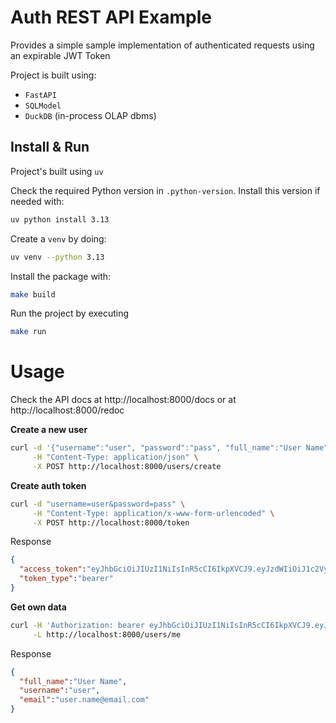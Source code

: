 # Auth REST API Example

Provides a simple sample implementation of authenticated requests using an expirable JWT Token

Project is built using:
- `FastAPI`
- `SQLModel`
- `DuckDB` (in-process OLAP dbms)

## Install & Run

Project's built using `uv`

Check the required Python version in `.python-version`. Install this version if needed with:
```bash
uv python install 3.13
```

Create a `venv` by doing:

```bash
uv venv --python 3.13
```

Install the package with:
```bash
make build
```

Run the project by executing
```bash
make run
```


# Usage

Check the API docs at http://localhost:8000/docs or at http://localhost:8000/redoc

**Create a new user**
```bash
curl -d '{"username":"user", "password":"pass", "full_name":"User Name", "email":"user.name@email.com"}' \
     -H "Content-Type: application/json" \
     -X POST http://localhost:8000/users/create
```

**Create auth token**
```bash
curl -d "username=user&password=pass" \
     -H "Content-Type: application/x-www-form-urlencoded" \
     -X POST http://localhost:8000/token
```

Response
```json
{
  "access_token":"eyJhbGciOiJIUzI1NiIsInR5cCI6IkpXVCJ9.eyJzdWIiOiJ1c2VyIiwiZXhwIjoxNzM5NjU3OTU1fQ.jjRlzjapdkvMhSMqljNhnfpmKkRN8cSrFtYU3tm-mVc",
  "token_type":"bearer"
}
```

**Get own data**

```bash
curl -H 'Authorization: bearer eyJhbGciOiJIUzI1NiIsInR5cCI6IkpXVCJ9.eyJzdWIiOiJ1c2VyIiwiZXhwIjoxNzM5NjU3OTU1fQ.jjRlzjapdkvMhSMqljNhnfpmKkRN8cSrFtYU3tm-mVc' \
     -L http://localhost:8000/users/me
```

Response

```json
{
  "full_name":"User Name",
  "username":"user",
  "email":"user.name@email.com"
}
```
